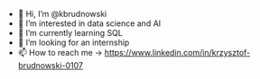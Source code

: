 - 👋 Hi, I’m @kbrudnowski
- 👀 I’m interested in data science and AI 
- 🌱 I’m currently learning SQL
- 💞️ I’m looking for an internship
- 📫 How to reach me -> https://www.linkedin.com/in/krzysztof-brudnowski-0107

<!---
kbrudnowski/kbrudnowski is a ✨ special ✨ repository because its `README.md` (this file) appears on your GitHub profile.
You can click the Preview link to take a look at your changes.
--->
